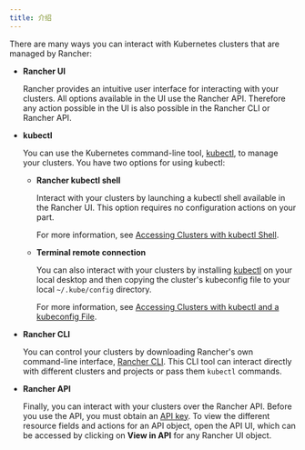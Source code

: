 ```yaml
---
title: 介绍
---
```


There are many ways you can interact with Kubernetes clusters that are managed by Rancher:

* **Rancher UI**

  Rancher provides an intuitive user interface for interacting with your clusters. All options available in the UI use the Rancher API. Therefore any action possible in the UI is also possible in the Rancher CLI or Rancher API.

* **kubectl**

  You can use the Kubernetes command-line tool, [kubectl](https://kubernetes.io/docs/reference/kubectl/overview/), to manage your clusters. You have two options for using kubectl:

  + **Rancher kubectl shell**

    Interact with your clusters by launching a kubectl shell available in the Rancher UI. This option requires no configuration actions on your part.

    For more information, see [Accessing Clusters with kubectl Shell](/docs/k8s-in-rancher/kubectl/#accessing-clusters-with-kubectl-shell).

  + **Terminal remote connection**

    You can also interact with your clusters by installing [kubectl](https://kubernetes.io/docs/tasks/tools/install-kubectl/) on your local desktop and then copying the cluster's kubeconfig file to your local `~/.kube/config` directory.

    For more information, see [Accessing Clusters with kubectl and a kubeconfig File](/docs/k8s-in-rancher/kubectl/#accessing-clusters-with-kubectl-and-a-kubeconfig-file).

* **Rancher CLI**

  You can control your clusters by downloading Rancher's own command-line interface, [Rancher CLI](/docs/cli/). This CLI tool can interact directly with different clusters and projects or pass them `kubectl` commands.

* **Rancher API**

  Finally, you can interact with your clusters over the Rancher API. Before you use the API, you must obtain an [API key](/docs/user-settings/api-keys/). To view the different resource fields and actions for an API object, open the API UI, which can be accessed by clicking on **View in API** for any Rancher UI object.


